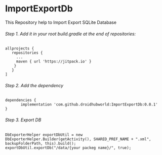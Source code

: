 # ImportExportDb
This  Repository help to Import Export SQLite Database 

###### Step 1. Add it in your root build.gradle at the end of repositories:
```
allprojects {
   repositories {
     ...
     maven { url 'https://jitpack.io' }
    }
   }
]
```
 ###### Step 2. Add the dependency
 ```
dependencies {
        implementation 'com.github.droidhubworld:ImportExportDb:0.0.1'
}

```
 ###### Step 3. Export DB
 ```
DbExporterHelper exportDbUtil = new DbExporterHelper.Builder(getActivity(), SHARED_PREF_NAME + ".xml", backupFolderPath, this).build();
exportDbUtil.exportDb("/data/{your packeg name}/", true);
